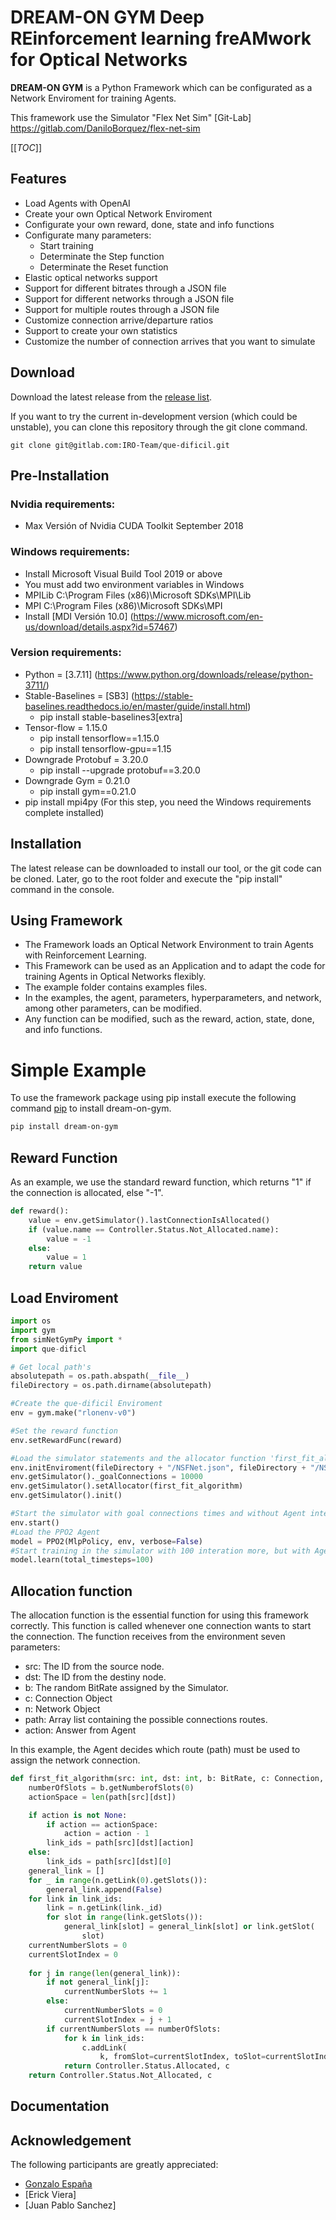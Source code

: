 # DREAM-ON GYM Deep REinforcement learning freAMwork for Optical Networks

**DREAM-ON GYM** is a Python Framework which can be configurated as a Network Enviroment for training Agents.

This framework use the Simulator "Flex Net Sim" [Git-Lab] https://gitlab.com/DaniloBorquez/flex-net-sim


[[_TOC_]]

## Features

- Load Agents with OpenAI
- Create your own Optical Network Enviroment
- Configurate your own reward, done, state and info functions
- Configurate many parameters:
	- Start training
	- Determinate the Step function
	- Determinate the Reset function
- Elastic optical networks support
- Support for different bitrates through a JSON file
- Support for different networks through a JSON file
- Support for multiple routes through a JSON file
- Customize connection arrive/departure ratios
- Support to create your own statistics
- Customize the number of connection arrives that you want to simulate

## Download

Download the latest release from the [release list](https://gitlab.com/IRO-Team/que-dificil). 

If you want to try the current in-development version (which could be unstable), you can clone this repository through the git clone command.

```
git clone git@gitlab.com:IRO-Team/que-dificil.git
```

## Pre-Installation

### Nvidia requirements:
+ Max Versión of Nvidia CUDA Toolkit September 2018

### Windows requirements:
+ Install Microsoft Visual Build Tool 2019 or above
+ You must add two environment variables in Windows
+ MPILib C:\Program Files (x86)\Microsoft SDKs\MPI\Lib
+ MPI C:\Program Files (x86)\Microsoft SDKs\MPI
+ Install [MDI Versión 10.0] (https://www.microsoft.com/en-us/download/details.aspx?id=57467)

### Version requirements:
+ Python = [3.7.11] (https://www.python.org/downloads/release/python-3711/)
+ Stable-Baselines = [SB3] (https://stable-baselines.readthedocs.io/en/master/guide/install.html)
	+ pip install stable-baselines3[extra]
+ Tensor-flow = 1.15.0
	+ pip install tensorflow==1.15.0
	+ pip install tensorflow-gpu==1.15
+ Downgrade Protobuf = 3.20.0 
	+ pip install --upgrade protobuf==3.20.0
+ Downgrade Gym = 0.21.0
	+ pip install gym==0.21.0
+ pip install mpi4py (For this step, you need the Windows requirements complete installed)


## Installation

The latest release can be downloaded to install our tool, or the git code can be cloned.
Later, go to the root folder and execute the "pip install" command in the console.


## Using  Framework
 
- The Framework loads an Optical Network Environment to train Agents with Reinforcement Learning.
- This Framework can be used as an Application and to adapt the code for training Agents in Optical Networks flexibly.
- The example folder contains examples files.
- In the examples, the agent, parameters, hyperparameters, and network, among other parameters, can be modified.
- Any function can be modified, such as the reward, action, state, done, and info functions.

# Simple Example

To use the framework package using pip install execute the following command [pip](https://pip.pypa.io/en/stable/) to install dream-on-gym.

```bash
pip install dream-on-gym
```

## Reward Function
As an example, we use the standard reward function, which returns "1" if the connection is allocated, else "-1".
```python
def reward():
    value = env.getSimulator().lastConnectionIsAllocated()
    if (value.name == Controller.Status.Not_Allocated.name):
        value = -1
    else:
        value = 1
    return value
```


## Load Enviroment

```python
import os
import gym
from simNetGymPy import *
import que-dificl

# Get local path's
absolutepath = os.path.abspath(__file__)
fileDirectory = os.path.dirname(absolutepath)

#Create the que-dificil Enviroment
env = gym.make("rlonenv-v0")

#Set the reward function
env.setRewardFunc(reward)

#Load the simulator statements and the allocator function 'first_fit_algorithm'
env.initEnviroment(fileDirectory + "/NSFNet.json", fileDirectory + "/NSFNet_routes.json")
env.getSimulator()._goalConnections = 10000
env.getSimulator().setAllocator(first_fit_algorithm)
env.getSimulator().init()

#Start the simulator with goal connections times and without Agent interaction
env.start()
#Load the PPO2 Agent
model = PPO2(MlpPolicy, env, verbose=False)
#Start training in the simulator with 100 interation more, but with Agent interaction
model.learn(total_timesteps=100)
```

## Allocation function

The allocation function is the essential function for using this framework correctly. This function is called whenever one connection wants to start the connection.
The function receives from the environment seven parameters:
 
- src: The ID from the source node.
- dst: The ID from the destiny node.
- b: The random BitRate assigned by the Simulator.
- c: Connection Object
- n: Network Object
- path: Array list containing the possible connections routes.
- action: Answer from Agent 

In this example, the Agent decides which route (path) must be used to assign the network connection.

```python
def first_fit_algorithm(src: int, dst: int, b: BitRate, c: Connection, n: Network, path, action):
    numberOfSlots = b.getNumberofSlots(0)
    actionSpace = len(path[src][dst])

    if action is not None:
        if action == actionSpace:
            action = action - 1
        link_ids = path[src][dst][action]
    else:
        link_ids = path[src][dst][0]
    general_link = []
    for _ in range(n.getLink(0).getSlots()):
        general_link.append(False)
    for link in link_ids:
        link = n.getLink(link._id)
        for slot in range(link.getSlots()):
            general_link[slot] = general_link[slot] or link.getSlot(
                slot)
    currentNumberSlots = 0
    currentSlotIndex = 0
    
    for j in range(len(general_link)):
        if not general_link[j]:
            currentNumberSlots += 1
        else:
            currentNumberSlots = 0
            currentSlotIndex = j + 1
        if currentNumberSlots == numberOfSlots:
            for k in link_ids:
                c.addLink(
                    k, fromSlot=currentSlotIndex, toSlot=currentSlotIndex+currentNumberSlots)
            return Controller.Status.Allocated, c
    return Controller.Status.Not_Allocated, c
```
## Documentation



## Acknowledgement

The following participants are greatly appreciated:
- [Gonzalo España](https://gitlab.com/GonzaloEspana)
- [Erick Viera]
- [Juan Pablo Sanchez]